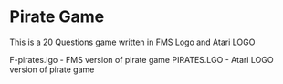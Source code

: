 # Pirate Game
This is a 20 Questions game written in FMS Logo and Atari LOGO

F-pirates.lgo - FMS version of pirate game
PIRATES.LGO - Atari LOGO version of pirate game
